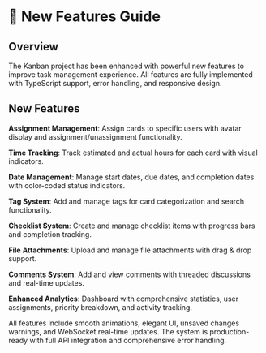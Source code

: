 # 🚀 New Features Guide

## Overview

The Kanban project has been enhanced with powerful new features to improve task management experience. All features are fully implemented with TypeScript support, error handling, and responsive design.

## New Features

**Assignment Management**: Assign cards to specific users with avatar display and assignment/unassignment functionality.

**Time Tracking**: Track estimated and actual hours for each card with visual indicators.

**Date Management**: Manage start dates, due dates, and completion dates with color-coded status indicators.

**Tag System**: Add and manage tags for card categorization and search functionality.

**Checklist System**: Create and manage checklist items with progress bars and completion tracking.

**File Attachments**: Upload and manage file attachments with drag & drop support.

**Comments System**: Add and view comments with threaded discussions and real-time updates.

**Enhanced Analytics**: Dashboard with comprehensive statistics, user assignments, priority breakdown, and activity tracking.

All features include smooth animations, elegant UI, unsaved changes warnings, and WebSocket real-time updates. The system is production-ready with full API integration and comprehensive error handling. 